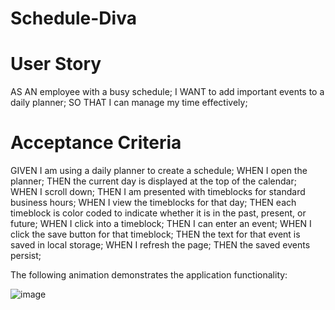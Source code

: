 # Schedule-Diva

# User Story
AS AN employee with a busy schedule;
I WANT to add important events to a daily planner;
SO THAT I can manage my time effectively;

# Acceptance Criteria
GIVEN I am using a daily planner to create a schedule;
WHEN I open the planner;
THEN the current day is displayed at the top of the calendar;
WHEN I scroll down;
THEN I am presented with timeblocks for standard business hours;
WHEN I view the timeblocks for that day;
THEN each timeblock is color coded to indicate whether it is in the past, present, or future;
WHEN I click into a timeblock;
THEN I can enter an event;
WHEN I click the save button for that timeblock;
THEN the text for that event is saved in local storage;
WHEN I refresh the page;
THEN the saved events persist;

The following animation demonstrates the application functionality:

![image](https://user-images.githubusercontent.com/77510702/110276568-a11d4400-7f90-11eb-8385-7201d2249868.png)
